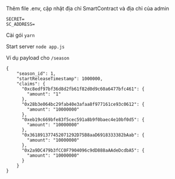 Thêm file .env, cập nhật địa chỉ SmartContract và địa chỉ của admin
```
SECRET=
SC_ADDRESS=
```

Cài gói
`yarn`

Start server
`node app.js`

Ví dụ payload cho `/season`
```
{
	"season_id": 1,
	"startReleaseTimestamp": 1000000,
	"claims": {
	  "0xc8edf97bf36d8d2fb61f82d0d9c60a6477bfc461": {
	  	"amount": "1"
	  },
	  "0x28b3e064bc29fab40e3afaa8f977161ce93c0612": {
	  	"amount": "10000000"
	  },
	  "0xeb19c669bfe83f5cec591a8b9f0baec4e10bf0d5": {
	  	"amount": "10000000"
	  },
	  "0x361891377452071292D75B8aaD6918333382bAab": {
	  	"amount": "10000000"
	  },
	  "0x2a9DC479b3fCC0F7904096c9dD888aAAdeDcdbA5": {
	  	"amount": "10000000"
	  }
	}
}


```